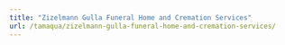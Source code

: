 ```yaml
---
title: "Zizelmann Gulla Funeral Home and Cremation Services"
url: /tamaqua/zizelmann-gulla-funeral-home-and-cremation-services/
---
```

